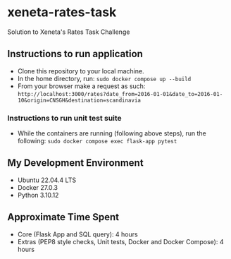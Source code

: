 # xeneta-rates-task
Solution to Xeneta's Rates Task Challenge

## Instructions to run application

* Clone this repository to your local machine.
* In the home directory, run:
```sudo docker compose up --build```
* From your browser make a request as such:
```http://localhost:3000/rates?date_from=2016-01-01&date_to=2016-01-10&origin=CNSGH&destination=scandinavia```

### Instructions to run unit test suite

* While the containers are running (following above steps), run the following: ```sudo docker compose exec flask-app pytest```

## My Development Environment
* Ubuntu 22.04.4 LTS
* Docker 27.0.3
* Python 3.10.12

## Approximate Time Spent
* Core (Flask App and SQL query): 4 hours
* Extras (PEP8 style checks, Unit tests, Docker and Docker Compose): 4 hours